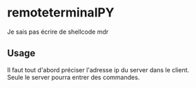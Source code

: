 # remoteterminalPY
Je sais pas écrire de shellcode mdr

## Usage
Il faut tout d'abord préciser l'adresse ip du server dans le client.  
Seule le server pourra entrer des commandes.  

